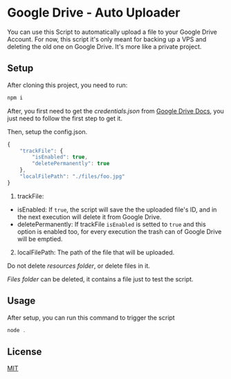 # Google Drive - Auto Uploader

You can use this Script to automatically upload a file to your Google Drive Account. 
For now, this script it's only meant for backing up a VPS and deleting the old one on Google Drive.
It's more like a private project.

## Setup

After cloning this project, you need to run:
```js
npm i
```

After, you first need to get the _credentials.json_ from [Google Drive Docs](https://developers.google.com/drive/api/v3/quickstart/nodejs), you just need to follow the first step to get it.

Then, setup the config.json.

```js
{
    "trackFile": {
        "isEnabled": true,
        "deletePermanently": true
    },
    "localFilePath": "./files/foo.jpg"
}
```
1) trackFile:
* isEnabled: If `true`, the script will save the the uploaded file's ID, and in the next execution will delete it from Google Drive.
* deletePermanently: If trackFile `isEnabled` is setted to `true` and this option is enabled too, for every execution the trash can of Google Drive will be emptied.
2) localFilePath: The path of the file that will be uploaded.

Do not delete _resources folder_, or delete files in it.

_Files folder_ can be deleted, it contains a file just to test the script.

## Usage

After setup, you can run this command to trigger the script

```js
node .
```

## License
[MIT](https://choosealicense.com/licenses/mit/)